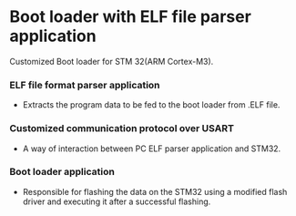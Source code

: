 # Boot loader with ELF file parser application
 Customized Boot loader for STM 32(ARM Cortex-M3).

### ELF file format parser application 
- Extracts the program data to be fed to the boot loader from .ELF file.

### Customized communication protocol over USART 
- A way of interaction between PC ELF parser application and STM32.

### Boot loader application
-  Responsible for flashing the data on the STM32 using a modified flash driver and executing it after a successful flashing.
